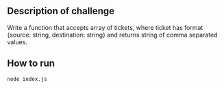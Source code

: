 ## Description of challenge
Write a function that accepts array of tickets, where ticket has format {source: string, destination: string} and returns string of comma separated values.

## How to run
```
node index.js

```